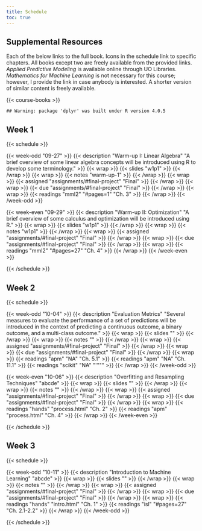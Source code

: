 ```yaml
---
title: Schedule
toc: true
---
```




## Supplemental Resources

Each of the below links to the full book. Icons in the schedule link to specific chapters. All books except two are freely available from the provided links. *Applied Predictive Modeling* is available online through UO Libraries. *Mathematics for Machine Learning* is not necessary for this course; however, I provide the link in case anybody is interested. A shorter version of similar content is freely available.

{{< course-books >}}


```
## Warning: package 'dplyr' was built under R version 4.0.5
```


 ## Week 1 
 {{< schedule >}}

{{< week-odd "09-27" >}}
  {{< description "Warm-up I: Linear Algebra" "A brief overview of some linear algebra concepts will be introduced using R to develop some terminology." >}}
  {{< wrap >}}
{{< slides "w1p1" >}}
{{< /wrap >}}
  {{< wrap >}}
{{< notes "warm-up-1" >}}
{{< /wrap >}}
  {{< wrap >}}
{{< assigned "assignments/#final-project" "Final" >}}
{{< /wrap >}}
  {{< wrap >}}
{{< due "assignments/#final-project" "Final" >}}
{{< /wrap >}}
  {{< wrap >}}
{{< readings "mml2" "#pages=1" "Ch. 3" >}}
{{< /wrap >}}
{{< /week-odd >}}

{{< week-even "09-29" >}}
  {{< description "Warm-up II: Optimization" "A brief overview of some calculus and optimization will be introduced using R." >}}
  {{< wrap >}}
{{< slides "w1p1" >}}
{{< /wrap >}}
  {{< wrap >}}
{{< notes "w1p1" >}}
{{< /wrap >}}
  {{< wrap >}}
{{< assigned "assignments/#final-project" "Final" >}}
{{< /wrap >}}
  {{< wrap >}}
{{< due "assignments/#final-project" "Final" >}}
{{< /wrap >}}
  {{< wrap >}}
{{< readings "mml2" "#pages=27" "Ch. 4" >}}
{{< /wrap >}}
{{< /week-even >}}

{{< /schedule >}}
 ## Week 2 
 {{< schedule >}}

{{< week-odd "10-04" >}}
  {{< description "Evaluation Metrics" "Several measures to evaluate the performance of a set of predictions will be introduced in the context of predicting a continuous outcome, a binary outcome, and a multi-class outcome." >}}
  {{< wrap >}}
{{< slides "" >}}
{{< /wrap >}}
  {{< wrap >}}
{{< notes "" >}}
{{< /wrap >}}
  {{< wrap >}}
{{< assigned "assignments/#final-project" "Final" >}}
{{< /wrap >}}
  {{< wrap >}}
{{< due "assignments/#final-project" "Final" >}}
{{< /wrap >}}
  {{< wrap >}}
{{< readings "apm" "NA" "Ch. 5.1" >}}
{{< readings "apm" "NA" "Ch. 11.1" >}}
{{< readings "scikit" "NA" "'""" >}}
{{< /wrap >}}
{{< /week-odd >}}

{{< week-even "10-06" >}}
  {{< description "Overfitting and Resampling Techniques" "abcde" >}}
  {{< wrap >}}
{{< slides "" >}}
{{< /wrap >}}
  {{< wrap >}}
{{< notes "" >}}
{{< /wrap >}}
  {{< wrap >}}
{{< assigned "assignments/#final-project" "Final" >}}
{{< /wrap >}}
  {{< wrap >}}
{{< due "assignments/#final-project" "Final" >}}
{{< /wrap >}}
  {{< wrap >}}
{{< readings "hands" "process.html" "Ch. 2" >}}
{{< readings "apm" "process.html" "Ch. 4" >}}
{{< /wrap >}}
{{< /week-even >}}

{{< /schedule >}}
 ## Week 3 
 {{< schedule >}}

{{< week-odd "10-11" >}}
  {{< description "Introduction to Machine Learning" "abcde" >}}
  {{< wrap >}}
{{< slides "" >}}
{{< /wrap >}}
  {{< wrap >}}
{{< notes "" >}}
{{< /wrap >}}
  {{< wrap >}}
{{< assigned "assignments/#final-project" "Final" >}}
{{< /wrap >}}
  {{< wrap >}}
{{< due "assignments/#final-project" "Final" >}}
{{< /wrap >}}
  {{< wrap >}}
{{< readings "hands" "intro.html" "Ch. 1" >}}
{{< readings "isl" "#pages=27" "Ch. 2.1-2.2" >}}
{{< /wrap >}}
{{< /week-odd >}}

{{< /schedule >}}

